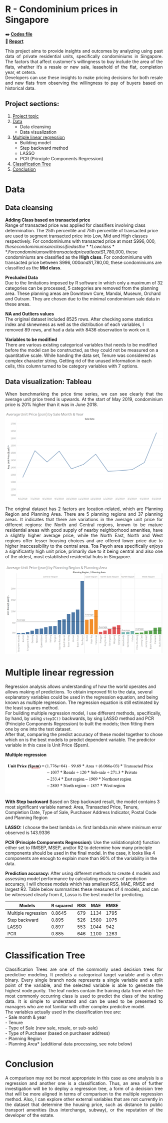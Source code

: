 # R - Condominium prices in Singapore

**:black_nib: [Codes file](https://github.com/Janette-Le/R-Singapore-housing-price/blob/main/Codes.R)**<br>
**:page_with_curl: [Report](https://github.com/Janette-Le/R-Singapore-housing-price/blob/main/Report.pdf)**

<p align="justify">This project aims to provide insights and outcomes by analyzing using past data of private residential units, specifically condominiums in Singapore. The factors that affect customer's willingness to buy include the area of the flats, whether it’s a resale or new sale, leasehold of the flat, completion year, et cetera.<br>  Developers can use these insights to make pricing decisions for both resale and new flats from observing the willingness to pay of buyers based on historical data.</p>

## Project sections:

1. [Project topic](#R---condominium-prices-in-singapore)
2. [Data](#prelimitary-exploration-analysis)
   - Data cleansing
   - Data visualization
3. [Multiple linear regression](#multiple-linear-regression)
   - Building model
   - Step backward method
   - LASSO
   - PCR (Principle Components Regression)
4. [Classification Tree](#classification-tree)
5. [Conclusion](#conclusion)

# Data
## Data cleansing

**Adding Class based on transacted price**<br>
Range of transacted price was applied for classifiers involving class determination. The 25th percentile and 75th percentile of transacted price are used to segment transacted price into Low, Mid and High classes respectively. For condominiums with transacted price at most S$996,000, these condominiums are classified as the **Low class**. For condominiums with transacted price at least S$1,780,000, these condominiums are classified as the **High class**. For condominiums with transacted price between S$996,000 and S$1,780,00, these condominiums are classified as the **Mid class**.

**Precluded Data**<br>
Due to the limitations imposed by R software in which only a maximum of 32 categories can be processed, 5 categories are removed from the planning area. These planning areas are Downtown Core, Mandai, Museum, Orchard and Outram. They are chosen due to the minimal condominium sale data in these areas.

**NA and Outliers values**<br>
The original dataset included 8525 rows. After checking some statistics index and sknewness as well as the distribution of each variables, I removed 89 rows, and had a data with 8436 observation to work on it.

**Variables to be modified**<br>
There are various existing categorical variables that needs to be modified before the model can be constructed, as they could not be measured on a quantitative scale. While handing the data set, Tenure was considered as complex character string. Getting rid of the unused information in each cells, this column turned to be category variables with 7 options.


## Data visualization: Tableau<br>
<p align="justify">When benchmarking the price time series, we can see clearly that the average unit price trend is upwards. At the start of May 2019, condominium price is 20% higher than it was in June 2018.</p>

![image_2](/images/3.png)

<p align="justify">The original dataset has 2 factors are location-related, which are Planning Region and Planning Area. There are 5 planning regions and 37 planning areas. It indicates that there are variations in the average unit price for different regions: the North and Central regions, known to be mature residential areas with good supply of nearby neighborhood amenities, have a slightly higher average price, while the North East, North and West regions offer lesser housing choices and are offered lower price due to higher inaccessibility to the central area. Toa Payoh area specifically enjoys a significantly high unit price, primarily due to it being central and also one of the oldest, most established residential hubs in Singapore.</p>

![image_2](/images/5.png)

# Multiple linear regression
<p align="justify">
  
  Regression analysis allows understanding of how the world operates and allows making of predictions. To obtain improved fit to the data, several explanatory variables could be used in the regression equation, and being known as multiple regression. The regression equation is still estimated by the least squares method.<br>
For building multiple regression model, I use different methods, specifically, by hand, by using <code>stepIC()</code> backwards, by sing LASSO method and PCR (Principle Components Regression) to built the models; then fitting them one by one into the test dataset.<br> 
After that, comparing the predict accuracy of these model together to chose which on is the best models to predict dependent variable. The predictor variable in this case is Unit Price ($psm).</p>

**Multiple regression**

![image_2](/images/2.PNG)

**With Step backward** Based on Step backward result, the model contains 3 most significant variable named: Area, Transacted Price, Tenure, Completion Date, Type of Sale, Purchaser Address Indicator, Postal Code and Planning Region

**LASSO:** I choose the best lambda i.e. first lambda.min where minimum error observed is 143.9336

**PCR (Principle Components Regression):** Use the validationplot() function either set to RMSEP, MSEP, and/or R2 to determine how many principle components should be used in the final model. In the case, it looks like 4 components are enough to explain more than 90% of the variability in the data.
  
**Prediction accuracy:** After using different methods to create 4 models and assessing model performance by calculating measures of prediction accuracy, I will choose models which has smallest RSS, MAE, RMSE and largest R2. Table below summarizes these measures of 4 models, and can be witnessed clearly from it, Lasso is the best model for predicting.
  
  | Models | R squared | RSS | MAE | RMSE |
  |--------|-----------|-----|-----|------|
  | Multiple regression | 0.8645 | 679 | 1134 | 1795 |
  | Step backward | 0.895 | 526 | 1580 | 1075 |
  | LASSO | 0.897 | 553 | 1044 | 942 |
  | PCR | 0.885 | 646 | 1100 | 1263 |
  
# Classification Tree
<p align="justify">Classification Trees are one of the commonly used decision trees for predictive modeling. It predicts a categorical target variable and is often binary. Every single branch node represents a single variable and a split point of the variable, and the selected variable is able to generate the highest node purity. The leaf nodes contain the training data from which the most commonly occurring class is used to predict the class of the testing data. It is simple to understand and can be used to be presented to managers who are not familiar with other complex predictive model.<br>
The variables actually used in the classification tree are:<br>
  - Sale month & year<br>
  - Tenure<br>
  - Type of Sale (new sale, resale, or sub-sale)<br>
  - Type of Purchaser (based on purchaser address)<br>
  - Planning Region<br>
  - Planning Area* (additional data processing, see note below)<br>
  </p>

# Conclusion
<p align="justify">A comparison may not be most appropriate in this case as one analysis is a regression and another one is a classification. Thus, an area of further investigation will be to deploy a regression tree, a form of a decision tree that will be more aligned in terms of comparison to the multiple regression method. Also, I can explore other external variables that are not currently in the dataset that determine the housing price, such as distance to public transport amenities (bus interchange, subway), or the reputation of the developer of the estate.</p>
